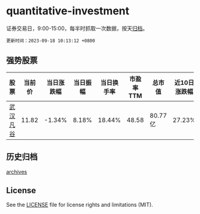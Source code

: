 # quantitative-investment

证券交易日，9:00-15:00，每半时抓取一次数据，按天[归档](archives)。

`更新时间：2023-09-18 10:13:12 +0800`

## 强势股票

|股票|当前价|当日涨跌幅|当日振幅|当日换手率|市盈率TTM|总市值|近10日涨跌幅|
|----|----|----|----|----|----|----|----|
|[武汉凡谷](https://xueqiu.com/S/SZ002194)|11.82|-1.34%|8.18%|18.44%|48.58|80.77亿|27.23%|

## 历史归档

[archives](archives)

## License

See the [LICENSE](LICENSE) file for license rights and limitations (MIT).
